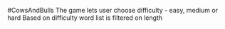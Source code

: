 #CowsAndBulls
The game lets user choose difficulty - easy, medium or hard
Based on difficulty word list is filtered on length
